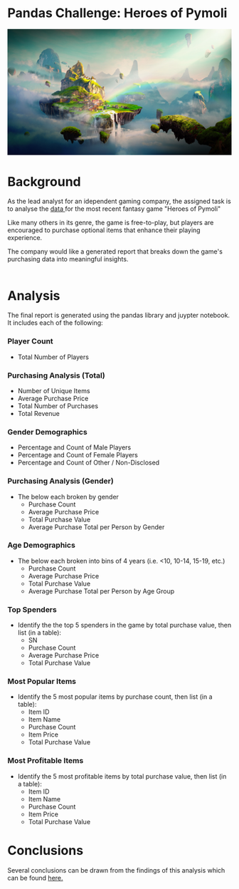 # **Pandas Challenge: Heroes of Pymoli**

![Fantasy](HeroesOfPymoli/Resources/Fantasy.png)

# Background
As the lead analyst for an idependent gaming company, the assigned task is to analyse the <a href="HeroesOfPymoli/Resources/purchase_data.csv" >data </a> for the most recent fantasy game "Heroes of Pymoli" 

Like many others in its genre, the game is free-to-play, but players are encouraged to purchase optional items that enhance their playing experience. 

The company would like a generated report that breaks down the game's purchasing data into meaningful insights.
<br>
<br>

# Analysis

The final report is generated using the pandas library and juypter notebook. It includes each of the following:

### Player Count

* Total Number of Players

### Purchasing Analysis (Total)

* Number of Unique Items
* Average Purchase Price
* Total Number of Purchases
* Total Revenue

### Gender Demographics

* Percentage and Count of Male Players
* Percentage and Count of Female Players
* Percentage and Count of Other / Non-Disclosed

### Purchasing Analysis (Gender)

* The below each broken by gender
  * Purchase Count
  * Average Purchase Price
  * Total Purchase Value
  * Average Purchase Total per Person by Gender

### Age Demographics

* The below each broken into bins of 4 years (i.e. &lt;10, 10-14, 15-19, etc.)
  * Purchase Count
  * Average Purchase Price
  * Total Purchase Value
  * Average Purchase Total per Person by Age Group

### Top Spenders

* Identify the the top 5 spenders in the game by total purchase value, then list (in a table):
  * SN
  * Purchase Count
  * Average Purchase Price
  * Total Purchase Value

### Most Popular Items

* Identify the 5 most popular items by purchase count, then list (in a table):
  * Item ID
  * Item Name
  * Purchase Count
  * Item Price
  * Total Purchase Value

### Most Profitable Items

* Identify the 5 most profitable items by total purchase value, then list (in a table):
  * Item ID
  * Item Name
  * Purchase Count
  * Item Price
  * Total Purchase Value

# Conclusions

Several conclusions can be drawn from the findings of this analysis which can be found <a href="HeroesOfPymoli/Conclusion_pymoli">here.</a>

